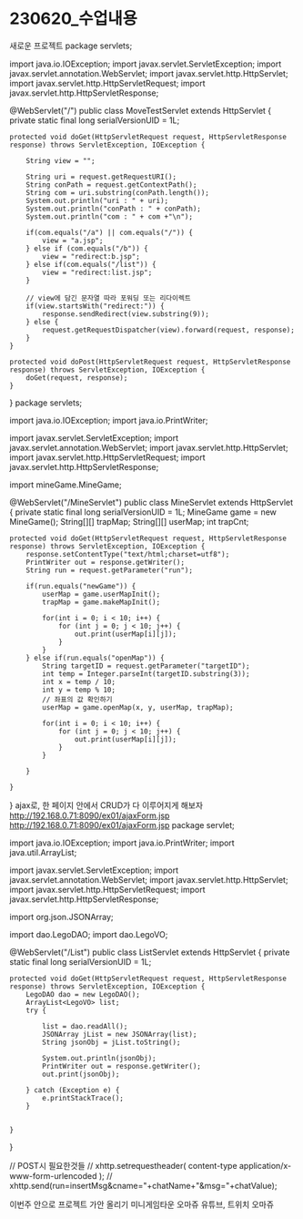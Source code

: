 # 230620_수업내용

새로운 프로젝트
package servlets;

import java.io.IOException;
import javax.servlet.ServletException;
import javax.servlet.annotation.WebServlet;
import javax.servlet.http.HttpServlet;
import javax.servlet.http.HttpServletRequest;
import javax.servlet.http.HttpServletResponse;

@WebServlet("/")
public class MoveTestServlet extends HttpServlet {
	private static final long serialVersionUID = 1L;
       
	protected void doGet(HttpServletRequest request, HttpServletResponse response) throws ServletException, IOException {
		
		String view = "";
		
		String uri = request.getRequestURI();
		String conPath = request.getContextPath();
		String com = uri.substring(conPath.length());
		System.out.println("uri : " + uri);
		System.out.println("conPath : " + conPath);
		System.out.println("com : " + com +"\n");
		
		if(com.equals("/a") || com.equals("/")) {
			view = "a.jsp";
		} else if (com.equals("/b")) {
			view = "redirect:b.jsp";
		} else if(com.equals("/list")) {
			view = "redirect:list.jsp";
		}
		
		// view에 담긴 문자열 따라 포워딩 또는 리다이렉트
		if(view.startsWith("redirect:")) {
			response.sendRedirect(view.substring(9));
		} else {
			request.getRequestDispatcher(view).forward(request, response);
		}
	}

	protected void doPost(HttpServletRequest request, HttpServletResponse response) throws ServletException, IOException {
		doGet(request, response);
	}

}
package servlets;

import java.io.IOException;
import java.io.PrintWriter;

import javax.servlet.ServletException;
import javax.servlet.annotation.WebServlet;
import javax.servlet.http.HttpServlet;
import javax.servlet.http.HttpServletRequest;
import javax.servlet.http.HttpServletResponse;

import mineGame.MineGame;

@WebServlet("/MineServlet")
public class MineServlet extends HttpServlet {
	private static final long serialVersionUID = 1L;
	MineGame game = new MineGame();
	String[][] trapMap;
	String[][] userMap;
	int trapCnt;
	
	protected void doGet(HttpServletRequest request, HttpServletResponse response) throws ServletException, IOException {
		response.setContentType("text/html;charset=utf8");
		PrintWriter out = response.getWriter();
		String run = request.getParameter("run");
		
		if(run.equals("newGame")) {
			userMap = game.userMapInit();
			trapMap = game.makeMapInit();
			
			for(int i = 0; i < 10; i++) {
				for (int j = 0; j < 10; j++) {
					out.print(userMap[i][j]);
				}
			}
		} else if(run.equals("openMap")) {
			String targetID = request.getParameter("targetID");
			int temp = Integer.parseInt(targetID.substring(3));
			int x = temp / 10;
			int y = temp % 10;
			// 좌표의 값 확인하기
			userMap = game.openMap(x, y, userMap, trapMap);
			
			for(int i = 0; i < 10; i++) {
				for (int j = 0; j < 10; j++) {
					out.print(userMap[i][j]);
				}
			}
			
		}
		
	}

}
ajax로, 한 페이지 안에서 
CRUD가 다 이루어지게 해보자
http://192.168.0.71:8090/ex01/ajaxForm.jsp
http://192.168.0.71:8090/ex01/ajaxForm.jsp
package servlet;

import java.io.IOException;
import java.io.PrintWriter;
import java.util.ArrayList;

import javax.servlet.ServletException;
import javax.servlet.annotation.WebServlet;
import javax.servlet.http.HttpServlet;
import javax.servlet.http.HttpServletRequest;
import javax.servlet.http.HttpServletResponse;

import org.json.JSONArray;

import dao.LegoDAO;
import dao.LegoVO;

@WebServlet("/List")
public class ListServlet extends HttpServlet {
	private static final long serialVersionUID = 1L;

	protected void doGet(HttpServletRequest request, HttpServletResponse response) throws ServletException, IOException {
		LegoDAO dao = new LegoDAO();
		ArrayList<LegoVO> list;
		try {
			
			list = dao.readAll();
			JSONArray jList = new JSONArray(list);
			String jsonObj = jList.toString();
			
			System.out.println(jsonObj);
			PrintWriter out = response.getWriter();
			out.print(jsonObj);
			
		} catch (Exception e) {
			e.printStackTrace();
		}
		
		
	}

}

// POST시 필요한것들
// xhttp.setrequestheader( content-type application/x-www-form-urlencoded );
// xhttp.send(run=insertMsg&cname="+chatName+"&msg="+chatValue);


이번주 안으로 프로젝트 가안 올리기
미니게임타운 오마쥬
유튜브, 트위치 오마쥬
